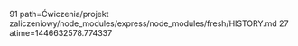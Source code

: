 91 path=Ćwiczenia/projekt zaliczeniowy/node_modules/express/node_modules/fresh/HISTORY.md
27 atime=1446632578.774337
